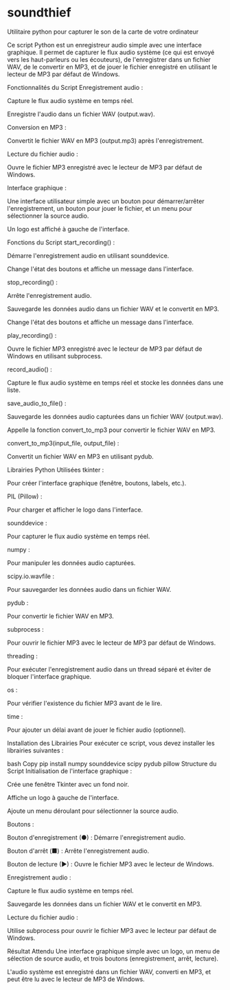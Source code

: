 # soundthief
Utilitaire python pour capturer le son de la carte de votre ordinateur

Ce script Python est un enregistreur audio simple avec une interface graphique. Il permet de capturer le flux audio système (ce qui est envoyé vers les haut-parleurs ou les écouteurs), de l'enregistrer dans un fichier WAV, de le convertir en MP3, et de jouer le fichier enregistré en utilisant le lecteur de MP3 par défaut de Windows.

Fonctionnalités du Script
Enregistrement audio :

Capture le flux audio système en temps réel.

Enregistre l'audio dans un fichier WAV (output.wav).

Conversion en MP3 :

Convertit le fichier WAV en MP3 (output.mp3) après l'enregistrement.

Lecture du fichier audio :

Ouvre le fichier MP3 enregistré avec le lecteur de MP3 par défaut de Windows.

Interface graphique :

Une interface utilisateur simple avec un bouton pour démarrer/arrêter l'enregistrement, un bouton pour jouer le fichier, et un menu pour sélectionner la source audio.

Un logo est affiché à gauche de l'interface.

Fonctions du Script
start_recording() :

Démarre l'enregistrement audio en utilisant sounddevice.

Change l'état des boutons et affiche un message dans l'interface.

stop_recording() :

Arrête l'enregistrement audio.

Sauvegarde les données audio dans un fichier WAV et le convertit en MP3.

Change l'état des boutons et affiche un message dans l'interface.

play_recording() :

Ouvre le fichier MP3 enregistré avec le lecteur de MP3 par défaut de Windows en utilisant subprocess.

record_audio() :

Capture le flux audio système en temps réel et stocke les données dans une liste.

save_audio_to_file() :

Sauvegarde les données audio capturées dans un fichier WAV (output.wav).

Appelle la fonction convert_to_mp3 pour convertir le fichier WAV en MP3.

convert_to_mp3(input_file, output_file) :

Convertit un fichier WAV en MP3 en utilisant pydub.

Librairies Python Utilisées
tkinter :

Pour créer l'interface graphique (fenêtre, boutons, labels, etc.).

PIL (Pillow) :

Pour charger et afficher le logo dans l'interface.

sounddevice :

Pour capturer le flux audio système en temps réel.

numpy :

Pour manipuler les données audio capturées.

scipy.io.wavfile :

Pour sauvegarder les données audio dans un fichier WAV.

pydub :

Pour convertir le fichier WAV en MP3.

subprocess :

Pour ouvrir le fichier MP3 avec le lecteur de MP3 par défaut de Windows.

threading :

Pour exécuter l'enregistrement audio dans un thread séparé et éviter de bloquer l'interface graphique.

os :

Pour vérifier l'existence du fichier MP3 avant de le lire.

time :

Pour ajouter un délai avant de jouer le fichier audio (optionnel).

Installation des Librairies
Pour exécuter ce script, vous devez installer les librairies suivantes :

bash
Copy
pip install numpy sounddevice scipy pydub pillow
Structure du Script
Initialisation de l'interface graphique :

Crée une fenêtre Tkinter avec un fond noir.

Affiche un logo à gauche de l'interface.

Ajoute un menu déroulant pour sélectionner la source audio.

Boutons :

Bouton d'enregistrement (●) : Démarre l'enregistrement audio.

Bouton d'arrêt (■) : Arrête l'enregistrement audio.

Bouton de lecture (▶) : Ouvre le fichier MP3 avec le lecteur de Windows.

Enregistrement audio :

Capture le flux audio système en temps réel.

Sauvegarde les données dans un fichier WAV et le convertit en MP3.

Lecture du fichier audio :

Utilise subprocess pour ouvrir le fichier MP3 avec le lecteur par défaut de Windows.

Résultat Attendu
Une interface graphique simple avec un logo, un menu de sélection de source audio, et trois boutons (enregistrement, arrêt, lecture).

L'audio système est enregistré dans un fichier WAV, converti en MP3, et peut être lu avec le lecteur de MP3 de Windows.
